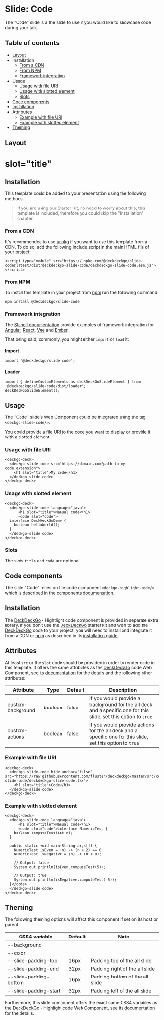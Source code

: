 # Slide: Code

The "Code" slide is a the slide to use if you would like to showcase code during your talk.

## Table of contents

- [Layout](#app-slide-code-layout)
- [Installation](#app-slide-code-installation)
  - [From a CDN](#app-slide-code-from-a-cdn)
  - [From NPM](#app-slide-code-from-npm)
  - [Framework integration](#app-slide-code-framework-integration)
- [Usage](#app-slide-code-usage)
  - [Usage with file URI](#app-slide-code-usage-with-file-uri)
  - [Usage with slotted element](#app-slide-code-usage-with-slotted-element)
  - [Slots](#app-slide-code-slots)
- [Code components](#app-slide-code-code-components)
- [Installation](#app-slide-code-installation)
- [Attributes](#app-slide-code-attributes)
  - [Example with file URI](#app-slide-code-example-with-file-uri)
  - [Example with slotted element](#app-slide-code-example-with-slotted-element)
- [Theming](#app-slide-code-theming)

## Layout

<div class="container ion-margin">
  <deckgo-deck embedded={true}>
    <deckgo-slide-code src="https://raw.githubusercontent.com/deckgo/deckdeckgo/master/webcomponents/slides/code/src/components/slide/deckdeckgo-slide-code.tsx">
          <h1 slot="title">slot="title"</h1>
        </deckgo-slide-code>
  </deckgo-deck>
</div>

## Installation

This template could be added to your presentation using the following methods.

> If you are using our Starter Kit, no need to worry about this, this template is included, therefore you could skip the "Installation" chapter.

### From a CDN

It's recommended to use [unpkg](https://unpkg.com/) if you want to use this template from a CDN. To do so, add the following include script in the main HTML file of your project:

```
<script type="module" src="https://unpkg.com/@deckdeckgo/slide-code@latest/dist/deckdeckgo-slide-code/deckdeckgo-slide-code.esm.js"></script>
```

### From NPM

To install this template in your project from [npm](https://www.npmjs.com/package/@deckdeckgo/slide-code) run the following command:

```bash
npm install @deckdeckgo/slide-code
```

### Framework integration

The [Stencil documentation](https://stenciljs.com/docs/overview) provide examples of framework integration for [Angular](https://stenciljs.com/docs/angular), [React](https://stenciljs.com/docs/react), [Vue](https://stenciljs.com/docs/vue) and [Ember](https://stenciljs.com/docs/ember).

That being said, commonly, you might either `import` or `load` it:

#### Import

```
import '@deckdeckgo/slide-code';
```

#### Loader

```
import { defineCustomElements as deckDeckGoSlideElement } from '@deckdeckgo/slide-code/dist/loader';
deckDeckGoSlideElement();
```

## Usage

The "Code" slide's Web Component could be integrated using the tag `<deckgo-slide-code/>`.

You could provide a file URI to the code you want to display or provide it with a slotted element.

### Usage with file URI

```
<deckgo-deck>
  <deckgo-slide-code src="https://domain.com/path-to-my-code.extension">
    <h1 slot="title">My code</h1>
  </deckgo-slide-code>
</deckgo-deck>
```

### Usage with slotted element

```
<deckgo-deck>
  <deckgo-slide-code language="java">
      <h1 slot="title">Manual code</h1>
      <code slot="code">
  interface DeckDeckGoDemo {
    boolean helloWorld();
  }
  </deckgo-slide-code>
</deckgo-deck>
```

### Slots

The slots `title` and `code` are optional.

## Code components

The slide "Code" relies on the code component `<deckgo-highlight-code/>` which is described in the components [documentation](https://github.com/deckgo/deckdeckgo/blob/master/doc/components/components.md).

## Installation

The [DeckDeckGo] - Hightlight code component is provided in separate extra library. If you don't use the [DeckDeckGo] starter kit and wish to add the [DeckDeckGo] code to your project, you will need to install and integrate it from a CDN or [npm](https://www.npmjs.com/package/@deckdeckgo/highlight-code) as described in its [installation guide](https://docs.deckdeckgo.com/components/code#app-components-highlight-code-getting-started).

## Attributes

At least `src` or the `slot` code should be provided in order to render code in this template. It offers the same attributes as the [DeckDeckGo] code Web Component, see its [documentation](https://docs.deckdeckgo.com/components/code) for the details and the following other attributes:

| Attribute         | Type    | Default | Description                                                                                                     |
| ----------------- | ------- | ------- | --------------------------------------------------------------------------------------------------------------- |
| custom-background | boolean | false   | If you would provide a background for the all deck and a specific one for this slide, set this option to `true` |
| custom-actions    | boolean | false   | If you would provide actions for the all deck and a specific one for this slide, set this option to `true`      |

### Example with file URI

```
<deckgo-deck>
  <deckgo-slide-code hide-anchor="false" src="https://raw.githubusercontent.com/fluster/deckdeckgo/master/src/components/slides/deckdeckgo-slide-code/deckdeckgo-slide-code.tsx">
    <h1 slot="title">Code</h1>
  </deckgo-slide-code>
</deckgo-deck>
```

### Example with slotted element

```
<deckgo-deck>
  <deckgo-slide-code language="java">
      <h1 slot="title">Manual code</h1>
      <code slot="code">interface NumericTest {
    boolean computeTest(int n);
  }

  public static void main(String args[]) {
    NumericTest isEven = (n) -> (n % 2) == 0;
    NumericTest isNegative = (n) -> (n < 0);

    // Output: false
    System.out.println(isEven.computeTest(5));

    // Output: true
    System.out.println(isNegative.computeTest(-5));
  }</code>
  </deckgo-slide-code>
</deckgo-deck>
```

## Theming

The following theming options will affect this component if set on its host or parent.

| CSS4 variable          | Default | Note                            |
| ---------------------- | ------- | ------------------------------- |
| --background           |         |                                 |
| --color                |         |                                 |
| --slide-padding-top    | 16px    | Padding top of the all slide    |
| --slide-padding-end    | 32px    | Padding right of the all slide  |
| --slide-padding-bottom | 16px    | Padding bottom of the all slide |
| --slide-padding-start  | 32px    | Padding left of the all slide   |

Furthermore, this slide component offers the exact same CSS4 variables as the [DeckDeckGo] - Highlight code Web Component, see its [documentation](https://docs.deckdeckgo.com/components/code) for the details.

[deckdeckgo]: https://deckdeckgo.com
